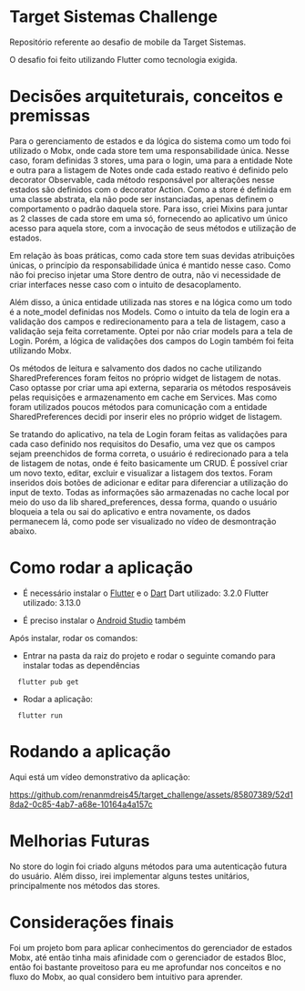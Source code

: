 # Target Sistemas Challenge

Repositório referente ao desafio de mobile da Target Sistemas.

  O desafio foi feito utilizando Flutter como tecnologia exigida. 


# Decisões arquiteturais, conceitos e premissas

  Para o gerenciamento de estados e da lógica do sistema como um todo foi utilizado o Mobx, onde cada store tem uma responsabilidade única. Nesse caso, foram definidas 3 stores, uma para o login, uma para a entidade Note e outra para a listagem de Notes onde cada estado reativo é definido pelo decorator Observable, cada método responsável por alterações nesse estados são definidos com o decorator Action. Como a store é definida em uma classe abstrata, ela não pode ser instanciadas, apenas definem o comportamento o padrão daquela store. Para isso, criei Mixins para juntar as 2 classes de cada store em uma só, fornecendo ao aplicativo um único acesso para aquela store, com a invocação de seus métodos e utilização de estados.

  Em relação às boas práticas, como cada store tem suas devidas atribuições únicas, o princípio da responsabilidade única é mantido nesse caso. Como não foi preciso injetar uma Store dentro de outra, não vi necessidade de criar interfaces nesse caso com o intuito de desacoplamento.

  Além disso, a única entidade utilizada nas stores e na lógica como um todo é a note_model definidas nos Models. Como o intuito da tela de login era a validação dos campos e redirecionamento para a tela de listagem, caso a validação seja feita corretamente. Optei por não criar models para a tela de Login. Porém, a lógica de validações dos campos do Login também foi feita utilizando Mobx.

  Os métodos de leitura e salvamento dos dados no cache utilizando SharedPreferences foram feitos no próprio widget de listagem de notas. Caso optasse por criar uma api externa, separaria os métodos resposáveis pelas requisições e armazenamento em cache em Services. Mas como foram utilizados poucos métodos para comunicação com a entidade SharedPreferences decidi por inserir eles no próprio widget de listagem.

  Se tratando do aplicativo, na tela de Login foram feitas as validações para cada caso definido nos requisitos do Desafio, uma vez que os campos sejam preenchidos de forma correta, o usuário é redirecionado para a tela de listagem de notas, onde é feito basicamente um CRUD. É possível criar um novo texto, editar, excluir e visualizar a listagem dos textos. Foram inseridos dois botões de adicionar e editar para diferenciar a utilização do input de texto. Todas as informações são armazenadas no cache local por meio do uso da lib shared_preferences, dessa forma, quando o usuário bloqueia a tela ou sai do aplicativo e entra novamente, os dados permanecem lá, como pode ser visualizado no vídeo de desmontração abaixo.

 # Como rodar a aplicação
  
  - É necessário instalar o [Flutter](https://docs.flutter.dev/get-started/install)  e o [Dart](https://dart.dev/get-dart)
        Dart utilizado: 3.2.0
        Flutter utilizado: 3.13.0

  - É preciso instalar o [Android Studio](https://developer.android.com/studio) também

  Após instalar, rodar os comandos:

- Entrar na pasta da raiz do projeto e rodar o seguinte comando para instalar todas as dependências

```
  flutter pub get

```

- Rodar a aplicação: 

```
  flutter run

```

# Rodando a aplicação

Aqui está um vídeo demonstrativo da aplicação:

https://github.com/renanmdreis45/target_challenge/assets/85807389/52d18da2-0c85-4ab7-a68e-10164a4a157c

# Melhorias Futuras

No store do login foi criado alguns métodos para uma autenticação futura do usuário. Além disso, irei implementar alguns testes unitários, principalmente nos métodos das stores.

# Considerações finais
Foi um projeto bom para aplicar conhecimentos do gerenciador de estados Mobx, até então tinha mais afinidade com o gerenciador de estados Bloc, então foi bastante proveitoso para eu me aprofundar nos conceitos e no fluxo do Mobx, ao qual considero bem intuitivo para aprender.
